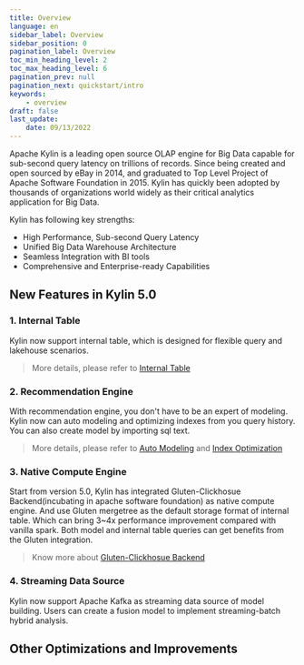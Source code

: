 ```yaml
---
title: Overview
language: en
sidebar_label: Overview
sidebar_position: 0
pagination_label: Overview
toc_min_heading_level: 2
toc_max_heading_level: 6
pagination_prev: null
pagination_next: quickstart/intro
keywords:
    - overview
draft: false
last_update:
    date: 09/13/2022
---
```


Apache Kylin is a leading open source OLAP engine for Big Data capable for sub-second query latency on trillions of records. Since being created and open sourced by eBay in 2014, and graduated to Top Level Project of Apache Software Foundation in 2015.
Kylin has quickly been adopted by thousands of organizations world widely as their critical analytics application for Big Data.

Kylin has following key strengths:

- High Performance, Sub-second Query Latency
- Unified Big Data Warehouse Architecture
- Seamless Integration with BI tools
- Comprehensive and Enterprise-ready Capabilities

## New Features in Kylin 5.0

### 1. Internal Table
Kylin now support internal table, which is designed for flexible query and lakehouse scenarios.

>More details, please refer to [Internal Table](internaltable/intro.md)

### 2. Recommendation Engine

With recommendation engine, you don't have to be an expert of modeling. Kylin now can auto modeling and optimizing indexes from you query history.
You can also create model by importing sql text.

>More details, please refer to [Auto Modeling](modeling/auto_modeling/intro.md) and [Index Optimization](modeling/auto_modeling/optimize_index/intro.md)

### 3. Native Compute Engine

Start from version 5.0, Kylin has integrated Gluten-Clickhosue Backend(incubating in apache software foundation) as native compute engine. And use Gluten mergetree as the default storage format of internal table.
Which can bring 3~4x performance improvement compared with vanilla spark. Both model and internal table queries can get benefits from the Gluten integration.

>Know more about [Gluten-Clickhosue Backend](https://github.com/apache/incubator-gluten)

### 4. Streaming Data Source

Kylin now support Apache Kafka as streaming data source of model building. Users can create a fusion model to implement streaming-batch hybrid analysis.

## Other Optimizations and Improvements